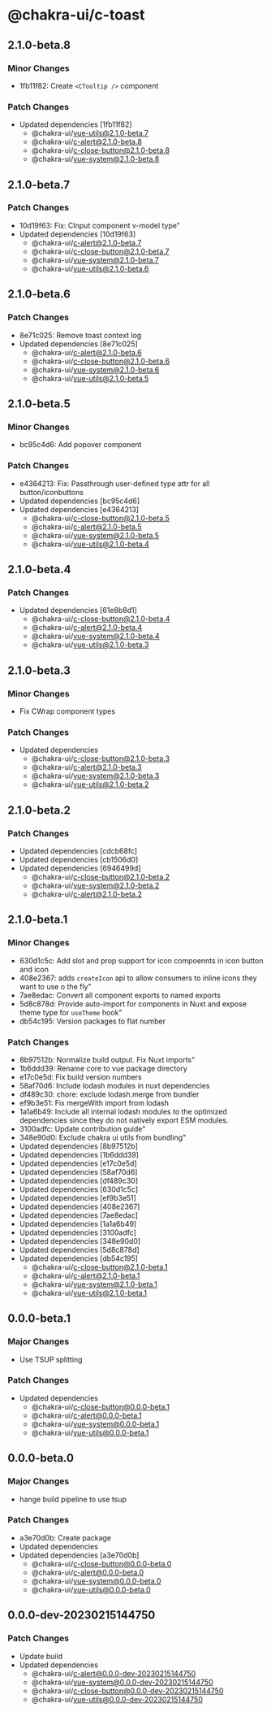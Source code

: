 # @chakra-ui/c-toast

## 2.1.0-beta.8

### Minor Changes

- 1fb11f82: Create `<CTooltip />` component

### Patch Changes

- Updated dependencies [1fb11f82]
  - @chakra-ui/vue-utils@2.1.0-beta.7
  - @chakra-ui/c-alert@2.1.0-beta.8
  - @chakra-ui/c-close-button@2.1.0-beta.8
  - @chakra-ui/vue-system@2.1.0-beta.8

## 2.1.0-beta.7

### Patch Changes

- 10d19f63: Fix: CInput component v-model type"
- Updated dependencies [10d19f63]
  - @chakra-ui/c-alert@2.1.0-beta.7
  - @chakra-ui/c-close-button@2.1.0-beta.7
  - @chakra-ui/vue-system@2.1.0-beta.7
  - @chakra-ui/vue-utils@2.1.0-beta.6

## 2.1.0-beta.6

### Patch Changes

- 8e71c025: Remove toast context log
- Updated dependencies [8e71c025]
  - @chakra-ui/c-alert@2.1.0-beta.6
  - @chakra-ui/c-close-button@2.1.0-beta.6
  - @chakra-ui/vue-system@2.1.0-beta.6
  - @chakra-ui/vue-utils@2.1.0-beta.5

## 2.1.0-beta.5

### Minor Changes

- bc95c4d6: Add popover component

### Patch Changes

- e4364213: Fix: Passthrough user-defined type attr for all button/iconbuttons
- Updated dependencies [bc95c4d6]
- Updated dependencies [e4364213]
  - @chakra-ui/c-close-button@2.1.0-beta.5
  - @chakra-ui/c-alert@2.1.0-beta.5
  - @chakra-ui/vue-system@2.1.0-beta.5
  - @chakra-ui/vue-utils@2.1.0-beta.4

## 2.1.0-beta.4

### Patch Changes

- Updated dependencies [61e8b8d1]
  - @chakra-ui/c-close-button@2.1.0-beta.4
  - @chakra-ui/c-alert@2.1.0-beta.4
  - @chakra-ui/vue-system@2.1.0-beta.4
  - @chakra-ui/vue-utils@2.1.0-beta.3

## 2.1.0-beta.3

### Minor Changes

- Fix CWrap component types

### Patch Changes

- Updated dependencies
  - @chakra-ui/c-close-button@2.1.0-beta.3
  - @chakra-ui/c-alert@2.1.0-beta.3
  - @chakra-ui/vue-system@2.1.0-beta.3
  - @chakra-ui/vue-utils@2.1.0-beta.2

## 2.1.0-beta.2

### Patch Changes

- Updated dependencies [cdcb68fc]
- Updated dependencies [cb1506d0]
- Updated dependencies [6946499d]
  - @chakra-ui/c-close-button@2.1.0-beta.2
  - @chakra-ui/vue-system@2.1.0-beta.2
  - @chakra-ui/c-alert@2.1.0-beta.2

## 2.1.0-beta.1

### Minor Changes

- 630d1c5c: Add slot and prop support for icon compoennts in icon button and
  icon
- 408e2367: adds `createIcon` api to allow consumers to inline icons they want
  to use o the fly"
- 7ae8edac: Convert all component exports to named exports
- 5d8c878d: Provide auto-import for components in Nuxt and expose theme type for
  `useTheme` hook"
- db54c195: Version packages to flat number

### Patch Changes

- 8b97512b: Normalize build output. Fix Nuxt imports"
- 1b6ddd39: Rename core to vue package directory
- e17c0e5d: Fix build version numbers
- 58af70d6: Include lodash modules in nuxt dependencies
- df489c30: chore: exclude lodash.merge from bundler
- ef9b3e51: Fix mergeWith import from lodash
- 1a1a6b49: Include all internal lodash modules to the optimized dependencies
  since they do not natively export ESM modules.
- 3100adfc: Update contribution guide"
- 348e90d0: Exclude chakra ui utils from bundling"
- Updated dependencies [8b97512b]
- Updated dependencies [1b6ddd39]
- Updated dependencies [e17c0e5d]
- Updated dependencies [58af70d6]
- Updated dependencies [df489c30]
- Updated dependencies [630d1c5c]
- Updated dependencies [ef9b3e51]
- Updated dependencies [408e2367]
- Updated dependencies [7ae8edac]
- Updated dependencies [1a1a6b49]
- Updated dependencies [3100adfc]
- Updated dependencies [348e90d0]
- Updated dependencies [5d8c878d]
- Updated dependencies [db54c195]
  - @chakra-ui/c-close-button@2.1.0-beta.1
  - @chakra-ui/c-alert@2.1.0-beta.1
  - @chakra-ui/vue-system@2.1.0-beta.1
  - @chakra-ui/vue-utils@2.1.0-beta.1

## 0.0.0-beta.1

### Major Changes

- Use TSUP splitting

### Patch Changes

- Updated dependencies
  - @chakra-ui/c-close-button@0.0.0-beta.1
  - @chakra-ui/c-alert@0.0.0-beta.1
  - @chakra-ui/vue-system@0.0.0-beta.1
  - @chakra-ui/vue-utils@0.0.0-beta.1

## 0.0.0-beta.0

### Major Changes

- hange build pipeline to use tsup

### Patch Changes

- a3e70d0b: Create package
- Updated dependencies
- Updated dependencies [a3e70d0b]
  - @chakra-ui/c-close-button@0.0.0-beta.0
  - @chakra-ui/c-alert@0.0.0-beta.0
  - @chakra-ui/vue-system@0.0.0-beta.0
  - @chakra-ui/vue-utils@0.0.0-beta.0

## 0.0.0-dev-20230215144750

### Patch Changes

- Update build
- Updated dependencies
  - @chakra-ui/c-alert@0.0.0-dev-20230215144750
  - @chakra-ui/vue-system@0.0.0-dev-20230215144750
  - @chakra-ui/c-close-button@0.0.0-dev-20230215144750
  - @chakra-ui/vue-utils@0.0.0-dev-20230215144750
